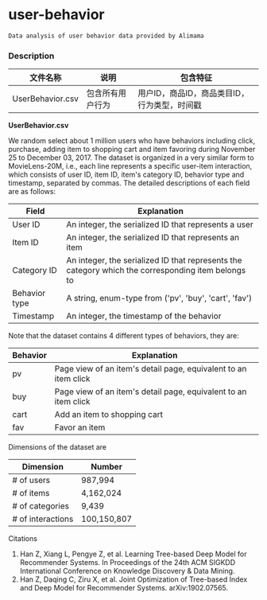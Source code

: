 # user-behavior
	Data analysis of user behavior data provided by Alimama

### Description
|文件名称 |说明|包含特征|
|----|----|----|
|UserBehavior.csv |包含所有用户行为 |用户ID，商品ID，商品类目ID，行为类型，时间戳|

**UserBehavior.csv**

We random select about 1 million users who have behaviors including click, purchase, adding item to shopping cart and item favoring during November 25 to December 03, 2017. The dataset is organized in a very similar form to MovieLens-20M, i.e., each line represents a specific user-item interaction, which consists of user ID, item ID, item's category ID, behavior type and timestamp, separated by commas. The detailed descriptions of each field are as follows:

| Field | Explanation |
|----|----|
|User ID |An integer, the serialized ID that represents a user|
|Item ID|An integer, the serialized ID that represents an item|
|Category ID|An integer, the serialized ID that represents the category which the corresponding item belongs to|
|Behavior type|A string, enum-type from ('pv', 'buy', 'cart', 'fav')|
|Timestamp|An integer, the timestamp of the behavior|
Note that the dataset contains 4 different types of behaviors, they are:

| Behavior | Explanation |
|----|----|
|pv|Page view of an item's detail page, equivalent to an item click|
|buy|Page view of an item's detail page, equivalent to an item click|
|cart|Add an item to shopping cart|
|fav|Favor an item|

Dimensions of the dataset are

|Dimension | Number |
|----|----|
|# of users|987,994|
|# of items|4,162,024|
|# of categories| 9,439 |
|# of interactions| 100,150,807 |

Citations

1. Han Z, Xiang L, Pengye Z, et al. Learning Tree-based Deep Model for Recommender Systems. In Proceedings of the 24th ACM SIGKDD International Conference on Knowledge Discovery & Data Mining.
2. Han Z, Daqing C, Ziru X, et al. Joint Optimization of Tree-based Index and Deep Model for Recommender Systems. arXiv:1902.07565.

